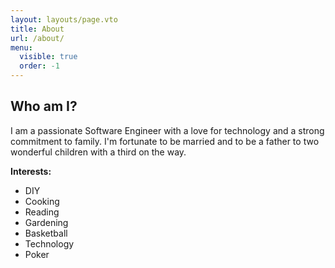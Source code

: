 ```yaml
---
layout: layouts/page.vto
title: About
url: /about/
menu:
  visible: true
  order: -1
---
```

## Who am I?

I am a passionate Software Engineer with a love for technology and a strong commitment to family. 
I'm fortunate to be married and to be a father to two wonderful children with a third on the way.

**Interests:**
* DIY
* Cooking
* Reading
* Gardening
* Basketball
* Technology 
* Poker